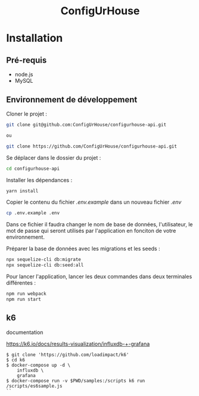 <div align="center">
    <h1>ConfigUrHouse</h1>
</div>

# Installation

## Pré-requis

- node.js
- MySQL

## Environnement de développement

Cloner le projet :

```bash
git clone git@github.com:ConfigUrHouse/configurhouse-api.git

ou

git clone https://github.com/ConfigUrHouse/configurhouse-api.git
```

Se déplacer dans le dossier du projet :

```bash
cd configurhouse-api
```

Installer les dépendances :

```bash
yarn install
```

Copier le contenu du fichier _.env.example_ dans un nouveau fichier _.env_

```bash
cp .env.example .env
```

Dans ce fichier il faudra changer le nom de base de données, l'utilisateur, le mot de passe qui seront utilisés par l'application en fonciton de votre environnement.

Préparer la base de données avec les migrations et les seeds :

```bash
npx sequelize-cli db:migrate
npx sequelize-cli db:seed:all
```

Pour lancer l'application, lancer les deux commandes dans deux terminales différentes :

```bash
npm run webpack
npm run start
```

## k6

documentation

https://k6.io/docs/results-visualization/influxdb-+-grafana

```
$ git clone 'https://github.com/loadimpact/k6'
$ cd k6
$ docker-compose up -d \
    influxdb \
    grafana
$ docker-compose run -v $PWD/samples:/scripts k6 run /scripts/es6sample.js
``